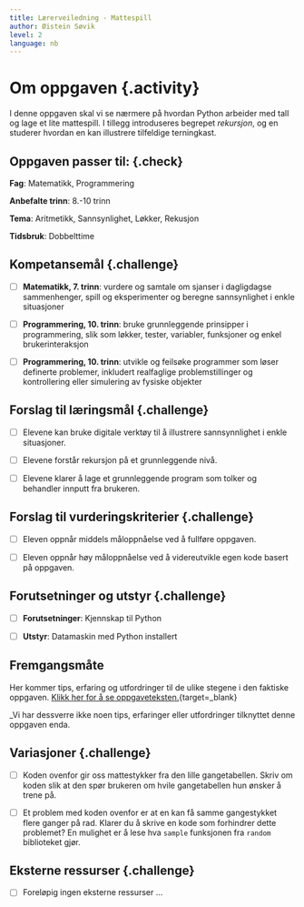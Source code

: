 ```yaml
---
title: Lærerveiledning - Mattespill
author: Øistein Søvik
level: 2
language: nb
---
```



# Om oppgaven {.activity}

I denne oppgaven skal vi se nærmere på hvordan Python arbeider med tall og lage
et lite mattespill. I tillegg introduseres begrepet *rekursjon*, og en studerer
hvordan en kan illustrere tilfeldige terningkast.

## Oppgaven passer til: {.check}

 __Fag__: Matematikk, Programmering

 __Anbefalte trinn__: 8.-10 trinn

 __Tema__: Aritmetikk, Sannsynlighet, Løkker, Rekusjon

 __Tidsbruk__: Dobbelttime

## Kompetansemål {.challenge}

- [ ] __Matematikk, 7. trinn__: vurdere og samtale om sjanser i dagligdagse
 sammenhenger, spill og eksperimenter og beregne sannsynlighet i enkle
 situasjoner

- [ ] __Programmering, 10. trinn__: bruke grunnleggende prinsipper i
 programmering, slik som løkker, tester, variabler, funksjoner og enkel
 brukerinteraksjon

- [ ] __Programmering, 10. trinn__: utvikle og feilsøke programmer som løser
 definerte problemer, inkludert realfaglige problemstillinger og kontrollering
 eller simulering av fysiske objekter

## Forslag til læringsmål {.challenge}

- [ ] Elevene kan bruke digitale verktøy til å illustrere sannsynnlighet i
 enkle situasjoner.

- [ ] Elevene forstår rekursjon på et grunnleggende nivå.

- [ ] Elevene klarer å lage et grunnleggende program som tolker og behandler
 innputt fra brukeren.

## Forslag til vurderingskriterier {.challenge}

- [ ] Eleven oppnår middels måloppnåelse ved å fullføre oppgaven.

- [ ] Eleven oppnår høy måloppnåelse ved å videreutvikle egen kode basert på
 oppgaven.

## Forutsetninger og utstyr {.challenge}

- [ ] __Forutsetninger__: Kjennskap til Python

- [ ] __Utstyr__: Datamaskin med Python installert

## Fremgangsmåte

 Her kommer tips, erfaring og utfordringer til de ulike stegene i den faktiske
 oppgaven. [Klikk her for å se
 oppgaveteksten.](../mattespill/mattespill.html){target=_blank}

 _Vi har dessverre ikke noen tips, erfaringer eller utfordringer tilknyttet
 denne oppgaven enda.

## Variasjoner {.challenge}

- [ ] Koden ovenfor gir oss mattestykker fra den lille gangetabellen. Skriv om
 koden slik at den spør brukeren om hvile gangetabellen hun ønsker å trene på.

- [ ] Et problem med koden ovenfor er at en kan få samme gangestykket flere
 ganger på rad. Klarer du å skrive en kode som forhindrer dette problemet? En
 mulighet er å lese hva `sample` funksjonen fra `random` biblioteket gjør.

## Eksterne ressurser {.challenge}

- [ ] Foreløpig ingen eksterne ressurser ...


